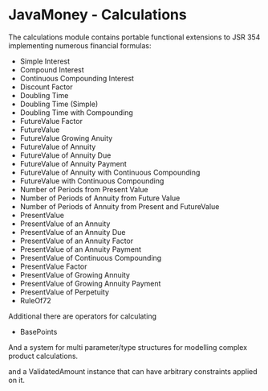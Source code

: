 JavaMoney - Calculations
========================

The calculations module contains portable functional extensions to JSR 354 implementing numerous financial
formulas:

* Simple Interest
* Compound Interest
* Continuous Compounding Interest
* Discount Factor
* Doubling Time
* Doubling Time (Simple)
* Doubling Time with Compounding
* FutureValue Factor
* FutureValue
* FutureValue Growing Anuity
* FutureValue of Annuity
* FutureValue of Annuity Due
* FutureValue of Annuity Payment
* FutureValue of Annuity with Continuous Compounding
* FutureValue with Continuous Compounding
* Number of Periods from Present Value
* Number of Periods of Annuity from Future Value
* Number of Periods of Annuity from Present and FutureValue
* PresentValue
* PresentValue of an Annuity
* PresentValue of an Annuity Due
* PresentValue of an Annuity Factor
* PresentValue of an Annuity Payment
* PresentValue of Continuous Compounding
* PresentValue Factor
* PresentValue of Growing Annuity
* PresentValue of Growing Annuity Payment
* PresentValue of Perpetuity
* RuleOf72

Additional there are operators for calculating

* BasePoints

And a system for multi parameter/type structures for modelling complex
product calculations.

and a ValidatedAmount instance that can have arbitrary constraints applied on it.
